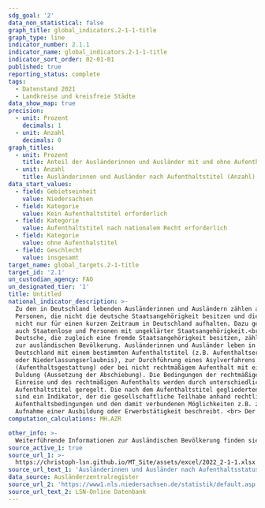```yaml
---
sdg_goal: '2'
data_non_statistical: false
graph_title: global_indicators.2-1-1-title
graph_type: line
indicator_number: 2.1.1
indicator_name: global_indicators.2-1-1-title
indicator_sort_order: 02-01-01
published: true
reporting_status: complete
tags:
  - Datenstand 2021
  - Landkreise und kreisfreie Städte
data_show_map: true
precision:
  - unit: Prozent
    decimals: 1
  - unit: Anzahl
    decimals: 0
graph_titles:
  - unit: Prozent
    title: Anteil der Ausländerinnen und Ausländer mit und ohne Aufenthaltstitel (Prozent)
  - unit: Anzahl
    title: Ausländerinnen und Ausländer nach Aufenthaltstitel (Anzahl)
data_start_values:
  - field: Gebietseinheit
    value: Niedersachsen
  - field: Kategorie
    value: Kein Aufenthaltstitel erforderlich
  - field: Kategorie
    value: Aufenthaltstitel nach nationalem Recht erforderlich
  - field: Kategorie
    value: ohne Aufenthalstitel
  - field: Geschlecht
    value: insgesamt
target_name: global_targets.2-1-title
target_id: '2.1'
un_custodian_agency: FAO
un_designated_tier: '1'
title: Untitled
national_indicator_description: >-
  Zu den in Deutschland lebenden Ausländerinnen und Ausländern zählen alle
  Personen, die nicht die deutsche Staatsangehörigkeit besitzen und die sich
  nicht nur für einen kurzen Zeitraum in Deutschland aufhalten. Dazu gehören
  auch Staatenlose und Personen mit ungeklärter Staatsangehörigkeit.<br>
  Deutsche, die zugleich eine fremde Staatsangehörigkeit besitzen, zählen nicht
  zur ausländischen Bevölkerung. Ausländerinnen und Ausländer leben in
  Deutschland mit einem bestimmten Aufenthaltstitel (z.B. Aufenthaltserlaubnis
  oder Niederlassungserlaubnis), zur Durchführung eines Asylverfahrens
  (Aufenthaltsgestattung) oder bei nicht rechtmäßigem Aufenthalt mit einer
  Duldung (Aussetzung der Abschiebung). Die Bedingungen der rechtmäßigen
  Einreise und des rechtmäßigen Aufenthalts werden durch unterschiedliche
  Aufenthaltstitel geregelt. Die nach dem Aufenthaltstitel gegliederten Daten
  sind ein Indikator, der die gesellschaftliche Teilhabe anhand rechtlicher
  Aufenthaltsbedingungen und den damit verbundenen Möglichkeiten z.B. zur
  Aufnahme einer Ausbildung oder Erwerbstätigkeit beschreibt. <br> Der vorliegende Indikator zeigt die Anzahl der Ausländerinnen und Ausländer für die nach nationalem Recht ein Aufenthalstitel erforderlich bzw. nicht erforderlich ist, sowie die Anzahl der Ausländerinnen und Ausländer die keinen Aufenthaltstitel besitzen. Neben der Anzahl wird auch die prozentuale Verteilung abgebildet.
computation_calculations: MH.AZR

other_info: >-
  Weiterführende Informationen zur Ausländischen Bevölkerung finden sie in der <a href="https://www.destatis.de/DE/Themen/Gesellschaft-Umwelt/Bevoelkerung/Migration-Integration/_inhalt.html#sprg228898" target="_blank">Fachserie 1 Reihe 2 Ausländische Bevölkerung</a> auf den Internetseiten des Statistischen Bundesamtes.
source_active_1: true
source_url_1: >-
  https://christoph-lsn.github.io/MT_Site/assets/excel/2022_2-1-1.xlsx
source_url_text_1: 'Ausländerinnen und Ausländer nach Aufenthaltsstatus'
data_source: Ausländerzentralregister
source_url_2: 'https://www1.nls.niedersachsen.de/statistik/default.asp'
source_url_text_2: LSN-Online Datenbank
---
```

